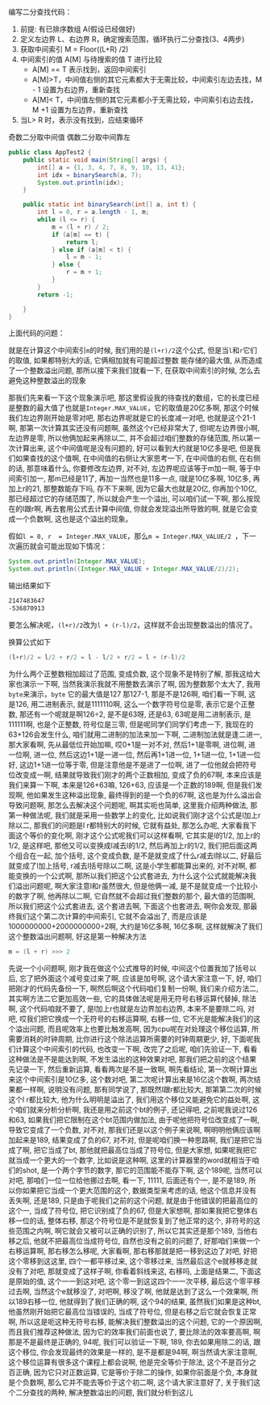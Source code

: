 编写二分查找代码：

1. 前提: 有已排序数组 A(假设已经做好)
2. 定义左边界 L、右边界 R，确定搜索范围，循环执行二分查找(3、4两步)
3. 获取中间索引 M = Floor((L+R) /2)
4. 中间索引的值 A[M] 与待搜索的值 T 进行比较
   - A[M] == T 表示找到，返回中间索引
   - A[M]>T，中间值右侧的其它元素都大于无需比较，中间索引左边去找，M - 1 设置为右边界，重新查找
   - A[M]< T，中间值左侧的其它元素都小于无需比较，中间索引右边去找， M +1 设置为左边界，重新查找
5. 当L> R 时，表示没有找到，应结束循环




奇数二分取中间值
偶数二分取中间靠左

```java
public class AppTest2 {
    public static void main(String[] args) {
        int[] a = {1, 3, 4, 7, 8, 9, 10, 13, 41};
        int idx = binarySearch(a, 7);
        System.out.println(idx);
    }

    public static int binarySearch(int[] a, int t) {
        int l = 0, r = a.length - 1, m;
        while (l <= r) {
            m = (l + r) / 2;
            if (a[m] == t) {
                return l;
            } else if (a[m] < t) {
                l = m - 1;
            } else {
                r = m + 1;
            }
        }
        return -1;

    }
}

```

上面代码的问题：

就是在计算这个中间索引`m`的时候, 我们用的是`(l+r)/2`这个公式, 但是当`l`和`r`它们的取值, 如果都特别大的话, 它俩相加就有可能超过整数 能存储的最大值, 从而造成了一个整数溢出问题, 那所以接下来我们就看一下, 在获取中间索引的时候, 怎么去避免这种整数溢出的现象

那我们先来看一下这个现象演示吧, 那这里假设我的待查找的数组，它的长度已经是整数的最大值了也就是`Integer.MAX_VALUE`，它的取值是20亿多啊, 那这个时候我们左边界刚开始是零对吧, 那右边界呢就是它的长度减一对吧, 也就是这个21-1啊, 那第一次计算其实还没有问题啊, 虽然这个r已经非常大了, 但l呢左边界很小啊, 左边界是零, 所以他俩加起来再除以二, 并不会超过咱们整数的存储范围, 所以第一次计算出来, 这个中间值呢是没有问题的, 好可以看到大约就是10亿多是吧, 但是我们如果查找的这个值啊, 在中间值的右侧让大家思考一下, 在中间值的右侧, 在右侧的话, 那意味着什么, 你要修改左边界, 对不对, 左边界呢应该等于m加一啊, 等于中间索引加一, 那m已经是11了, 再加一当然也是11多一点, l就是10亿多啊, 10亿多, 再加上r的21, 那整数能存下吗, 存不下来啊, 因为它最大也就是20亿, 你再加个10亿, 那已经超过它的存储范围了, 所以就会产生一个溢出, 可以咱们试一下啊, 那么按现在的l跟r啊, 再去套用公式去计算中间值, 你就会发现溢出所导致的啊, 就是它会变成一个负数啊, 这也是这个溢出的现象。



假如`l = 0, r  = Integer.MAX_VALUE`，那么`m = Integer.MAX_VALUE/2 `，下一次遍历就会可能出现如下情况：

```java
System.out.println(Integer.MAX_VALUE);
System.out.println((Integer.MAX_VALUE + Integer.MAX_VALUE/2)/2);
```
输出结果如下

```sh
2147483647
-536870913
```

要怎么解决呢，`(l+r)/2`改为`l + (r-l)/2`，这样就不会出现整数溢出的情况了。

换算公式如下

```java
(l+r)/2 = l/2 + r/2 = l - l/2 + r/2 = l + (r-l)/2
```

为什么两个正整数相加超过了范围, 变成负数, 这个现象不是特别了解, 那我这给大家也演示一下啊, 当然我演示我就不用整数去演示了啊, 因为整数那个太大了, 我用`byte`来演示，`byte` 它的最大值是127 那127-1, 那是不是126啊, 咱们看一下啊, 这是126, 用二进制表示, 就是1111110啊, 这么一个数字符号位是零, 表示它是个正整数, 那还有一个呢就是啊126÷2, 是不是63呀, 还是63, 63呢是用二进制表示, 是111111啊, 也是个正整数, 符号位是三零, 但是呢同学们同学们考虑一下, 我现在的63+126会发生什么, 咱们就用二进制的加法来加一下啊, 二进制加法就是逢二进一, 那大家看啊, 先从最低位开始加嘛, 哎0+1是一对不对, 然后1+1是零啊, 进位啊, 进一位啊, 进一位, 然后这边1+1是一进一位, 然后再1+1进一位, 1+1进一位, 1+1进一位好, 这边1+1进一位等于零, 但是注意他是不是进了一位啊, 进了一位他就会把符号位改变成一啊, 结果就导致我们刚才的两个正数相加, 变成了负的67啊, 本来应该是我们来算一下啊, 本来是126+63嘛, 126+63, 应该是一个正数的189啊, 但是我们发现啊, 他如果发生这种溢出现象, 最终得到的是一个负的67啊, 这也是为什么溢出会导致问题啊, 那怎么去解决这个问题呢, 啊其实呃也简单, 这里我介绍两种做法, 那第一种做法呢, 我们就是采用一些数学上的变化, 比如说我们刚才这个公式是l加上r除以二, 那我们的问题是l r都特别大的时候, 它就有益处, 那怎么办呢, 大家看我下面这个等价的变化啊, 刚才这个公式呢我们可以这样看啊, 它其实是l的1/2, 加上r的1/2, 是这样吧, 那他又可以变换成l减去l的1/2, 然后再加上r的1/2, 我们把后面这两个组合在一起, 加个括号, 这个变成负数, 是不是就变成了什么r减去l除以二, 好最后就变成了l加上括号, r减去l括号除以二啊, 这是小学生都能算出来的, 对不对啊, 都能变换的一个公式啊, 那所以我们把这个公式套进去, 为什么这个公式就能解决我们溢出问题呢, 啊大家注意l和r虽然很大, 但是他俩一减, 是不是就变成一个比较小的数字了啊, 他再除以二啊, 它自然就不会超过我们整数的那个, 最大值的范围啊, 所以我们把这个公式套进去, 这个套进去啊, 下面这个也套进去, 啊你会发现, 那最终我们这个第二次计算的中间索引, 它就不会溢出了, 而是应该是1000000000+2000000000÷2啊, 大约是16亿多啊, 16亿多啊, 这样就解决了我们这个整数溢出问题啊, 好这是第一种解决方法



```java
m = (l + r) >>> 2
```



先说一个小问题啊, 刚才我在做这个公式推导的时候, 中间这个位置我加了括号以后, 忘了把外面这个减号变过来了啊, 应该是加号啊, 这个请大家注意一下, 好, 咱们把刚才的代码先备份一下, 啊然后啊这个代码咱们复制一份啊, 我们来介绍方法二, 其实啊方法二它更加高效一些, 它的具体做法呢是用无符号右移运算代替掉, 除法啊, 这个代码咱就不要了, 是l加上r也就是左边界加右边界, 本来不是要除二吗, 对吧, 哎我们把它换成一个无符号的右移运算啊, 右移一位, 它不光是能解决我们的这个溢出问题, 而且呢效率上也要比触发高啊, 因为cpu呢在对处理这个移位运算, 所需要消耗的时钟周期, 比你进行这个除法运算所需要的时钟周期更少, 好, 下面呢我们计算这个中间索引的代码, 也改变一下啊, 改完了之后呢, 咱们先验证一下, 看看这种做法是不是能达到啊, 不发生溢出的这种效果对吧, 那我们把之前的这个结果先记录一下, 然后重新运算, 看看两次是不是一致啊, 啊先看结论, 第一次啊计算出来这个中间索引是10亿多, 这个数对吧, 第二次呢计算出来是16亿这个数啊, 两次结果都一样啊, 说明没有问题, 那有同学说了, 那既然l跟r都比较大, 那第第二次的时候这个l r都比较大, 他为什么明明是溢出了, 我们用这个移位又能避免它的益处啊, 这个咱们就来分析分析啊, 我还是用之前这个bt的例子, 还记得吧, 之前呢我说过126和63, 如果我们把它限制在这个bt范围内做加法, 由于呢他把符号位改变成了一啊, 导致它变成了一个负数, 对不对, 那我们还是以这个例子来说啊, 啊明明他俩应该啊加起来是189, 结果变成了负的67, 对不对, 但是呢咱们换一种思路啊, 我们是把它当成了啊, 把它当成了bt, 那他就把最高位当成了符号位, 但是大家想, 如果呢我把它就当成一个更大的一个数字, 比如说是这种啊, 这里的计算器里的word就相当于咱们的shot, 是一个两个字节的数字, 那它的范围能不能存下啊, 这个189呢, 当然可以对吧, 那咱们一位一位给他挪过去啊, 看一下, 11111, 后面还有个一, 是不是189, 所以你如果把它当成一个更大范围的这个, 数据类型来考虑的话, 他这个信息并没有丢失啊, 还是189, 只是由于呢我们之前的这个问题, 就是由于他错误的把最高位的这个一, 当成了符号位, 把它识别成了负的67, 但是大家想啊, 那如果我把它整体右移一位的话, 整体右移, 那这个符号位是不是就恢复到了他正常的这个, 非符号的这些范围之内啊, 啊它就会又被可以正确的识别了, 所以它其实还是那个189, 当他右移之后, 他就不把最高位当成符号位, 自然也没有之前的问题了, 好那咱们来做一个右移运算啊, 那右移怎么移呢, 大家看啊, 那右移那就是把一移到这边了对吧, 好把这个零移到这这里, 四个一都平移过来, 这个零移过来, 当然最后这个e就移移走就没有了对吧, 那就变成了这样子啊, 你看着斜线来这, 右移吗, 上面是结果二, 下面这是原始的值, 这个一一到这对吧, 这个零一到这这四个一一次平移, 最后这个零平移过去啊, 当然这个e就移没了, 对吧啊, 移没了啊, 他就是达到了这么一个效果啊, 所以189右移一位, 他就得到了我们正确的啊, 这个94的结果, 虽然我们如果是这种bt, 他虽然刚开始把它最高位当错误的, 当成了符号位, 但是右移之后它就会恢复正常啊, 所以这是呃这种无符号右移, 能解决我们整数溢出的这个问题, 它的一个原因啊, 而且我们推荐这种做法, 因为它的效率我们前面也说了, 要比除法的效率要高啊, 啊那是不是最终是正确的, 94呢, 我们可以验证一下啊, 189, 你去如果用除二的话, 跟这个移位, 你会发现最终的效果是一样的, 是不是都是94啊, 啊当然请大家注意啊, 这个移位运算有很多这个课程上都会说啊, 他是完全等价于除法, 这个不是百分之百正确, 因为它只对正数运算, 它是等价于除二的操作, 如果你前面是个负, 本身就是个负数啊, 那么它并不能去等价于这个初二啊, 这个请大家注意好了, 关于我们这个二分查找的两种, 解决整数溢出的问题, 我们就分析到这儿


